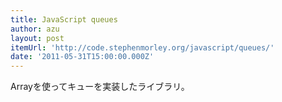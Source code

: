 ```yaml
---
title: JavaScript queues
author: azu
layout: post
itemUrl: 'http://code.stephenmorley.org/javascript/queues/'
date: '2011-05-31T15:00:00.000Z'
---
```

Arrayを使ってキューを実装したライブラリ。
